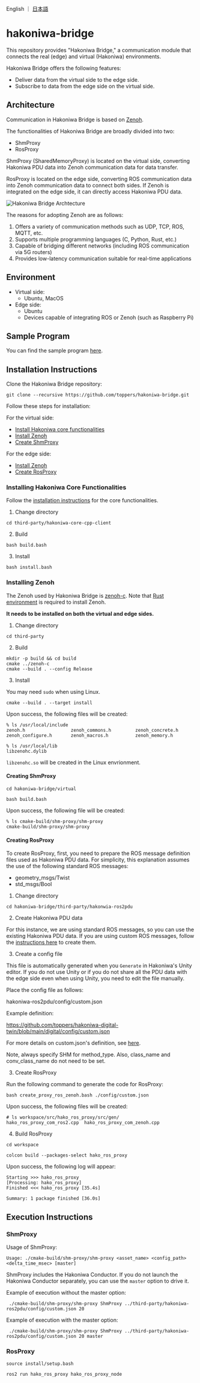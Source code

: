 English ｜ [日本語](README-ja.md)

# hakoniwa-bridge

This repository provides "Hakoniwa Bridge," a communication module that connects the real (edge) and virtual (Hakoniwa) environments.

Hakoniwa Bridge offers the following features:

- Deliver data from the virtual side to the edge side.
- Subscribe to data from the edge side on the virtual side.

## Architecture

Communication in Hakoniwa Bridge is based on [Zenoh](https://zenoh.io/).

The functionalities of Hakoniwa Bridge are broadly divided into two:

- ShmProxy
- RosProxy

ShmProxy (SharedMemoryProxy) is located on the virtual side, converting Hakoniwa PDU data into Zenoh communication data for data transfer.

RosProxy is located on the edge side, converting ROS communication data into Zenoh communication data to connect both sides. If Zenoh is integrated on the edge side, it can directly access Hakoniwa PDU data.

![Hakoniwa Bridge Archtecture](images/archtecture.png)

The reasons for adopting Zenoh are as follows:

1. Offers a variety of communication methods such as UDP, TCP, ROS, MQTT, etc.
2. Supports multiple programming languages (C, Python, Rust, etc.)
3. Capable of bridging different networks (including ROS communication via 5G routers)
4. Provides low-latency communication suitable for real-time applications

## Environment

- Virtual side:
  - Ubuntu, MacOS
- Edge side:
  - Ubuntu
  - Devices capable of integrating ROS or Zenoh (such as Raspberry Pi)

## Sample Program

You can find the sample program [here](https://github.com/toppers/hakoniwa-bridge/tree/main/examples).

## Installation Instructions

Clone the Hakoniwa Bridge repository:

```
git clone --recursive https://github.com/toppers/hakoniwa-bridge.git
```

Follow these steps for installation:

For the virtual side:
- [Install Hakoniwa core functionalities](#installing-hakoniwa-core-functionalities)
- [Install Zenoh](#installing-zenoh)
- [Create ShmProxy](#creating-shmproxy)

For the edge side:
- [Install Zenoh](#installing-zenoh)
- [Create RosProxy](#creating-rosproxy)

### Installing Hakoniwa Core Functionalities

Follow the [installation instructions](https://github.com/toppers/hakoniwa-core-cpp-client?tab=readme-ov-file#installation-instructions) for the core functionalities.

1. Change directory

```
cd third-party/hakoniwa-core-cpp-client
```

2. Build

```
bash build.bash
```

3. Install

```
bash install.bash
```

### Installing Zenoh

The Zenoh used by Hakoniwa Bridge is [zenoh-c](https://github.com/eclipse-zenoh/zenoh-c).
Note that [Rust environment](https://www.rust-lang.org/tools/install) is required to install Zenoh.

**It needs to be installed on both the virtual and edge sides.**

1. Change directory

```
cd third-party 
```

2. Build

```
mkdir -p build && cd build 
cmake ../zenoh-c
cmake --build . --config Release
```

3. Install

You may need `sudo` when using Linux.

```
cmake --build . --target install
```

Upon success, the following files will be created:

```
% ls /usr/local/include
zenoh.h                 zenoh_commons.h         zenoh_concrete.h        zenoh_configure.h       zenoh_macros.h          zenoh_memory.h
```

```
% ls /usr/local/lib
libzenohc.dylib
```

`libzenohc.so` will be created in the Linux envrionment.

#### Creating ShmProxy

```
cd hakoniwa-bridge/virtual
```

```
bash build.bash
```

Upon success, the following file will be created:

```
% ls cmake-build/shm-proxy/shm-proxy 
cmake-build/shm-proxy/shm-proxy
```
#### Creating RosProxy

To create RosProxy, first, you need to prepare the ROS message definition files used as Hakoniwa PDU data. For simplicity, this explanation assumes the use of the following standard ROS messages:

- geometry_msgs/Twist
- std_msgs/Bool

1. Change directory

```
cd hakoniwa-bridge/third-party/hakonwia-ros2pdu
```

2. Create Hakoniwa PDU data

For this instance, we are using standard ROS messages, so you can use the existing Hakoniwa PDU data. If you are using custom ROS messages, follow the [instructions here](https://github.com/toppers/hakoniwa-ros2pdu/tree/4c658f62b8aac986f9d6571853407d892e01b5cc?tab=readme-ov-file#preparation) to create them.


3. Create a config file

This file is automatically generated when you `Generate` in Hakoniwa's Unity editor. If you do not use Unity or if you do not share
all the PDU data with the edge side even when using Unity, you need to edit the file manually.

Place the config file as follows:

hakoniwa-ros2pdu/config/custom.json


Example definition:

https://github.com/toppers/hakoniwa-digital-twin/blob/main/digital/config/custom.json


For more details on custom.json's definition, see [here](https://github.com/toppers/hakoniwa-core-cpp-client?tab=readme-ov-file#hakoniwa-asset-config).


Note, always specify SHM for method_type.
Also, class_name and conv_class_name do not need to be set.


3. Create RosProxy

Run the following command to generate the code for RosProxy:

```
bash create_proxy_ros_zenoh.bash ./config/custom.json 
```

Upon success, the following files will be created:

```
# ls workspace/src/hako_ros_proxy/src/gen/
hako_ros_proxy_com_ros2.cpp  hako_ros_proxy_com_zenoh.cpp
```

4. Build RosProxy

```
cd workspace
```

```
colcon build --packages-select hako_ros_proxy
```

Upon success, the following log will appear:

```
Starting >>> hako_ros_proxy
[Processing: hako_ros_proxy]                             
Finished <<< hako_ros_proxy [35.4s]                       

Summary: 1 package finished [36.0s]
```

## Execution Instructions

### ShmProxy

Usage of ShmProxy:

```
Usage: ./cmake-build/shm-proxy/shm-proxy <asset_name> <config_path> <delta_time_msec> [master]
```

ShmProxy includes the Hakoniwa Conductor. If you do not launch the Hakoniwa Conductor separately, you can use the `master` option to drive it.

Example of execution without the master option:

```
 ./cmake-build/shm-proxy/shm-proxy ShmProxy ../third-party/hakoniwa-ros2pdu/config/custom.json 20
```

Example of execution with the master option:

```
 ./cmake-build/shm-proxy/shm-proxy ShmProxy ../third-party/hakoniwa-ros2pdu/config/custom.json 20 master
```

### RosProxy

```
source install/setup.bash 
```

```
ros2 run hako_ros_proxy hako_ros_proxy_node 
```